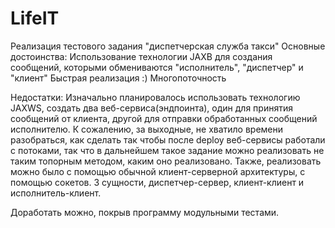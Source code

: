 # LifeIT

Реализация тестового задания "диспетчерская служба такси"
Основные достоинства:
Использование технологии JAXB для создания сообщений, которыми обмениваются "исполнитель", "диспетчер" и "клиент"
Быстрая реализация :)
Многопоточность

Недостатки:
Изначально планировалось использовать технологию JAXWS, создать два веб-сервиса(эндпоинта), один для принятия сообщений от клиента,
другой для отправки обработанных сообщений исполнителю. К сожалению, за выходные, не хватило времени разобраться, 
как сделать так чтобы после deploy веб-сервисы работали с потоками, так что в дальнейшем такое задание можно реализовать не таким топорным
методом, каким оно реализовано. Также, реализовать можно было с помощью обычной клиент-серверной архитектуры, с помощью сокетов.
3 сущности, диспетчер-сервер, клиент-клиент и исполнитель-клиент. 

Доработать можно, покрыв программу модульными тестами.
